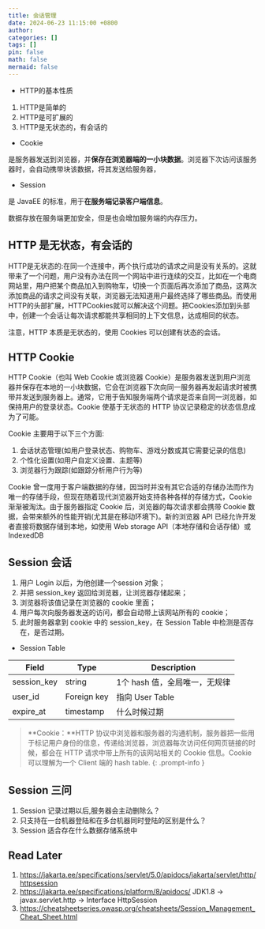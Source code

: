 ```yaml
---
title: 会话管理
date: 2024-06-23 11:15:00 +0800
author: 
categories: []
tags: []
pin: false
math: false
mermaid: false
---
```


* HTTP的基本性质

1. HTTP是简单的
2. HTTP是可扩展的
3. HTTP是无状态的，有会话的



* Cookie

是服务器发送到浏览器，并**保存在浏览器端的一小块数据**。浏览器下次访问该服务器时，会自动携带块该数据，将其发送给服务器，



* Session

是 JavaEE 的标准，用于**在服务端记录客户端信息**。

数据存放在服务端更加安全，但是也会增加服务端的内存压力。

## HTTP 是无状态，有会话的

HTTP是无状态的:在同一个连接中，两个执行成功的请求之间是没有关系的。这就带来了一个问题，用户没有办法在同一个网站中进行连续的交互，比如在一个电商网站里，用户把某个商品加入到购物车，切换一个页面后再次添加了商品，这两次添加商品的请求之间没有关联，浏览器无法知道用户最终选择了哪些商品。而使用HTTP的头部扩展，HTTPCookies就可以解决这个问题。把Cookies添加到头部中，创建一个会话让每次请求都能共享相同的上下文信息，达成相同的状态。

注意，HTTP 本质是无状态的，使用 Cookies 可以创建有状态的会话。

## HTTP Cookie

HTTP Cookie（也叫 Web Cookie 或浏览器 Cookie）是服务器发送到用户浏览器并保存在本地的一小块数据，它会在浏览器下次向同一服务器再发起请求时被携带并发送到服务器上。通常，它用于告知服务端两个请求是否来自同一浏览器，如保持用户的登录状态。Cookie 使基于无状态的 HTTP 协议记录稳定的状态信息成为了可能。

Cookie 主要用于以下三个方面:

1. 会话状态管理(如用户登录状态、购物车、游戏分数或其它需要记录的信息)
2. 个性化设置(如用户自定义设置、主题等)
3. 浏览器行为跟踪(如跟踪分析用户行为等)

Cookie 曾一度用于客户端数据的存储，因当时并没有其它合适的存储办法而作为唯一的存储手段，但现在随着现代浏览器开始支持各种各样的存储方式，Cookie 渐渐被淘汰。由于服务器指定 Cookie 后，浏览器的每次请求都会携带 Cookie 数据，会带来额外的性能开销(尤其是在移动环境下)。新的浏览器 API 已经允许开发者直接将数据存储到本地，如使用 Web storage API（本地存储和会话存储）或 IndexedDB

## Session 会话

1. 用户 Login 以后，为他创建一个session 对象；
2. 并把 session_key 返回给浏览器，让浏览器存储起来；
3. 浏览器将该值记录在浏览器的 cookie 里面；
4. 用户每次向服务器发送的访问，都会自动带上该网站所有的 cookie；
5. 此时服务器拿到 cookie 中的 session_key，在 Session Table 中检测是否存在，是否过期。

* Session Table

| Field       | Type        | Description                   |
| ----------- | ----------- | ----------------------------- |
| session_key | string      | 1个 hash 值，全局唯一，无规律 |
| user_id     | Foreign key | 指向 User Table               |
| expire_at   | timestamp   | 什么时候过期                  |

> **Cookie：**HTTP 协议中浏览器和服务器的沟通机制，服务器把一些用于标记用户身份的信息，传递给浏览器，浏览器每次访问任何网页链接的时候，都会在 HTTP 请求中带上所有的该网站相关的 Cookie 信息。Cookie 可以理解为一个 Client 端的 hash table.
{: .prompt-info }

## Session 三问

1. Session 记录过期以后,服务器会主动删除么？
2. 只支持在一台机器登陆和在多台机器同时登陆的区别是什么？
3. Session 适合存在什么数据存储系统中

## Read Later

1. <https://jakarta.ee/specifications/servlet/5.0/apidocs/jakarta/servlet/http/httpsession>
2. <https://jakarta.ee/specifications/platform/8/apidocs/> JDK1.8 -> javax.servlet.http -> Interface HttpSession
3. <https://cheatsheetseries.owasp.org/cheatsheets/Session_Management_Cheat_Sheet.html>
